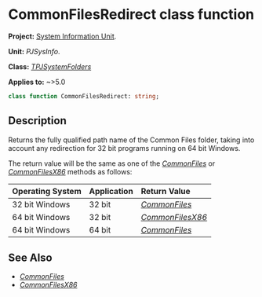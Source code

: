 # CommonFilesRedirect class function

**Project:** [System Information Unit](../API.md).

**Unit:** _PJSysInfo_.

**Class:** _[TPJSystemFolders](./TPJSystemFolders.md)_

**Applies to:** ~>5.0

```pascal
class function CommonFilesRedirect: string;
```

## Description

Returns the fully qualified path name of the Common Files folder, taking into account any redirection for 32 bit programs running on 64 bit Windows.

The return value will be the same as one of the _[CommonFiles](./TPJSystemFolders-CommonFiles.md)_ or _[CommonFilesX86](TPJSystemFolders-CommonFilesX86.md)_ methods as follows:

| Operating System | Application | Return Value |
|:-----------------|:------------|:-------------|
| 32 bit Windows | 32 bit | _[CommonFiles](./TPJSystemFolders-CommonFiles.md)_ |
| 64 bit Windows | 32 bit | _[CommonFilesX86](./TPJSystemFolders-CommonFilesX86.md)_ |
| 64 bit Windows | 64 bit | _[CommonFiles](./TPJSystemFolders-CommonFiles.md)_ |

## See Also

  * _[CommonFiles](./TPJSystemFolders-CommonFiles.md)_
  * _[CommonFilesX86](./TPJSystemFolders-CommonFilesX86.md)_